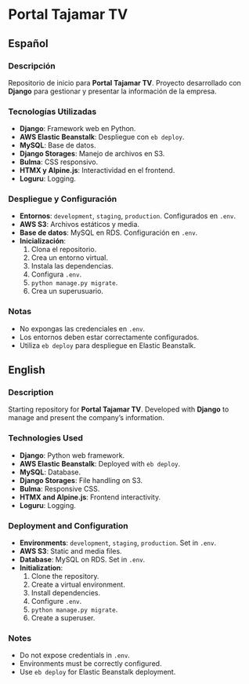 # Portal Tajamar TV

## Español

### Descripción

Repositorio de inicio para **Portal Tajamar TV**. Proyecto desarrollado con **Django** para gestionar y presentar la información de la empresa.

### Tecnologías Utilizadas

- **Django**: Framework web en Python.
- **AWS Elastic Beanstalk**: Despliegue con `eb deploy`.
- **MySQL**: Base de datos.
- **Django Storages**: Manejo de archivos en S3.
- **Bulma**: CSS responsivo.
- **HTMX y Alpine.js**: Interactividad en el frontend.
- **Loguru**: Logging.

### Despliegue y Configuración

- **Entornos**: `development`, `staging`, `production`. Configurados en `.env`.
- **AWS S3**: Archivos estáticos y media.
- **Base de datos**: MySQL en RDS. Configuración en `.env`.
- **Inicialización**: 
  1. Clona el repositorio.
  2. Crea un entorno virtual.
  3. Instala las dependencias.
  4. Configura `.env`.
  5. `python manage.py migrate`.
  6. Crea un superusuario.

### Notas

- No expongas las credenciales en `.env`.
- Los entornos deben estar correctamente configurados.
- Utiliza `eb deploy` para despliegue en Elastic Beanstalk.

## English

### Description

Starting repository for **Portal Tajamar TV**. Developed with **Django** to manage and present the company’s information.

### Technologies Used

- **Django**: Python web framework.
- **AWS Elastic Beanstalk**: Deployed with `eb deploy`.
- **MySQL**: Database.
- **Django Storages**: File handling on S3.
- **Bulma**: Responsive CSS.
- **HTMX and Alpine.js**: Frontend interactivity.
- **Loguru**: Logging.

### Deployment and Configuration

- **Environments**: `development`, `staging`, `production`. Set in `.env`.
- **AWS S3**: Static and media files.
- **Database**: MySQL on RDS. Set in `.env`.
- **Initialization**:
  1. Clone the repository.
  2. Create a virtual environment.
  3. Install dependencies.
  4. Configure `.env`.
  5. `python manage.py migrate`.
  6. Create a superuser.

### Notes

- Do not expose credentials in `.env`.
- Environments must be correctly configured.
- Use `eb deploy` for Elastic Beanstalk deployment.
